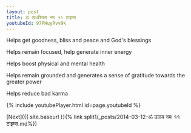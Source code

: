 ```yaml
---
layout: post
title: ॐ ऊर्ध्वरेतस नमः ११ टाइम्स
youtubeId: 97PHuyRvv9k
---
```

 
 
Helps get goodness, bliss and peace and God's blessings
 
Helps remain focused, help generate inner energy 
 
Helps boost physical and mental health 
 
Helps remain grounded and generates a sense of gratitude towards the greater power 
 
Helps reduce bad karma
 
 
 
 


{% include youtubePlayer.html id=page.youtubeId %}
 
[Next]({{ site.baseurl }}{% link  split1/_posts/2014-03-12-ॐ उग्राय नमः ११ टाइम्स.md%})
 
